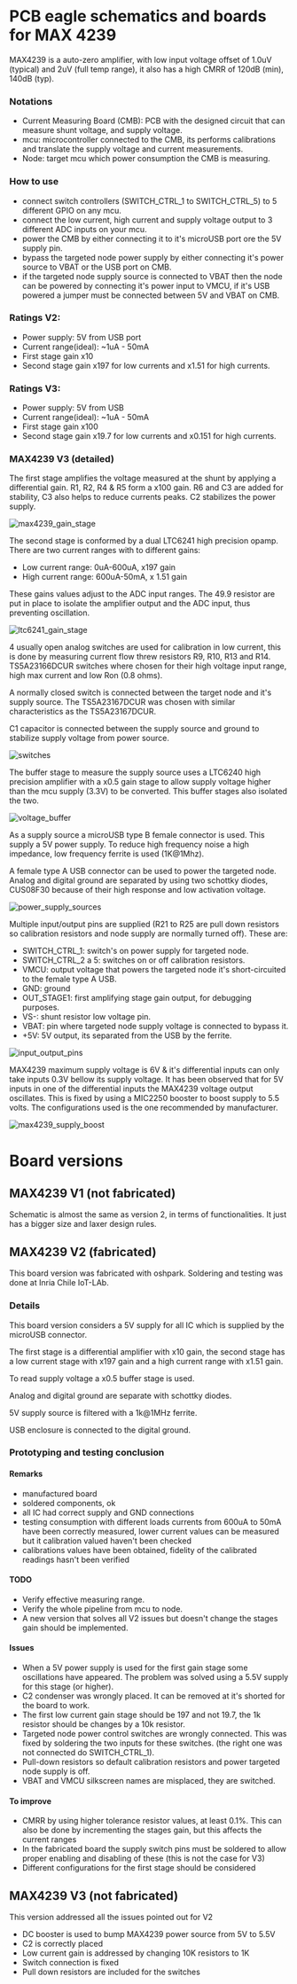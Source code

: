 # PCB eagle schematics and boards for MAX 4239

MAX4239 is a auto-zero amplifier, with low input voltage offset of 1.0uV (typical) and 2uV (full temp range), it also has a high CMRR of 120dB (min), 140dB (typ).

### Notations
* Current Measuring Board (CMB): PCB with the designed circuit that can measure shunt voltage, and supply voltage.
* mcu: microcontroller connected to the CMB, its performs calibrations and translate the supply voltage and current measurements.
* Node: target mcu which power consumption the CMB is measuring.

### How to use

* connect switch controllers (SWITCH_CTRL_1 to SWITCH_CTRL_5) to 5 different GPIO on any mcu.
* connect the low current, high current and supply voltage output to 3 different ADC inputs on your mcu.
* power the CMB by either connecting it to it's microUSB port ore the 5V supply pin.
* bypass the targeted node power supply by either connecting it's power source to VBAT or the USB port on CMB.
* if the targeted node supply source is connected to VBAT then the node can be powered by connecting it's power input to VMCU, if it's USB powered a jumper must be connected between 5V and VBAT on CMB.

### Ratings V2:
- Power supply: 5V from USB port
- Current range(ideal): ~1uA - 50mA
- First stage gain x10
- Second stage gain x197 for low currents and x1.51 for high currents.

### Ratings V3:
- Power supply: 5V from USB
- Current range(ideal): ~1uA - 50mA
- First stage gain x100
- Second stage gain x19.7 for low currents and x0.151 for high currents.


### MAX4239 V3 (detailed)

The first stage amplifies the voltage measured at the shunt by applying a differential gain. R1, R2, R4 & R5 form a x100 gain. R6 and C3 are added for stability, C3 also helps to reduce currents peaks. C2 stabilizes the power supply.

![max4239_gain_stage](images/IM2.png)

The second stage is conformed by a dual LTC6241 high precision opamp. There are two current ranges with to different gains:

- Low current range: 0uA-600uA, x197 gain
- High current range: 600uA-50mA, x 1.51 gain

These gains values adjust to the ADC input ranges. The 49.9 resistor are put in place to isolate the amplifier output and the ADC input, thus preventing oscillation.

![ltc6241_gain_stage](images/IM5.png)

4 usually open analog switches are used for calibration in low current, this is done by measuring current flow threw resistors R9, R10, R13 and R14. TS5A23166DCUR switches where chosen for their high voltage input range, high max current and low Ron (0.8 ohms).

A normally closed switch is connected between the target node and it's supply source. The TS5A23167DCUR was chosen with similar characteristics as the TS5A23167DCUR.

C1 capacitor is connected between the supply source and ground to stabilize supply voltage from power source.

![switches](images/IM1.png)

The buffer stage to measure the supply source uses a LTC6240 high precision amplifier with a x0.5 gain stage to allow supply voltage higher than the mcu supply (3.3V) to be converted. This buffer stages also isolated the two.

![voltage_buffer](images/IM3.png)

As a supply source a microUSB type B female connector is used. This supply a 5V power supply. To reduce high frequency noise a high impedance, low frequency ferrite is used (1K@1Mhz).

A female type A USB connector can be used to power the targeted node. Analog and digital ground are separated by using two schottky diodes, CUS08F30 because of their high response and low activation voltage.

![power_supply_sources](images/IM6.png)

Multiple input/output pins are supplied (R21 to R25 are pull down resistors so calibration resistors and node supply are normally turned off). These are:

- SWITCH_CTRL_1: switch's on power supply for targeted node.
- SWITCH_CTRL_2 a 5: switches on or off calibration resistors.
- VMCU: output voltage that powers the targeted node it's short-circuited to the female type A USB.
- GND: ground
- OUT_STAGE1: first amplifying stage gain output, for debugging purposes.
- VS-: shunt resistor low voltage pin.
- VBAT: pin where targeted node supply voltage is connected to bypass it.
- +5V: 5V output, its separated from the USB by the ferrite.

![input_output_pins](images/IM7.png)

MAX4239 maximum supply voltage is 6V & it's differential inputs can only take inputs 0.3V bellow its supply voltage. It has been observed that for 5V inputs in one of the differential inputs the MAX4239 voltage output oscillates. This is fixed by using a MIC2250 booster to boost supply to 5.5 volts. The configurations used is the one recommended by manufacturer.

![max4239_supply_boost](images/IM3.png)

# Board versions

## MAX4239 V1 (not fabricated)

Schematic is almost the same as version 2, in terms of functionalities. It just has a bigger size and laxer design rules.

## MAX4239 V2 (fabricated)

This board version was fabricated with oshpark. Soldering and testing was done at Inria Chile IoT-LAb.

### Details

This board version considers a 5V supply for all IC which is supplied by the microUSB connector.

The first stage is a differential amplifier with x10 gain, the second stage has a low current stage with x197 gain and a high current range with x1.51 gain.

To read supply voltage a x0.5 buffer stage is used.

Analog and digital ground are separate with schottky diodes.

5V supply source is filtered with a 1k@1MHz ferrite.

USB enclosure is connected to the digital ground.

### Prototyping and testing conclusion

#### Remarks
- manufactured board
- soldered components, ok
- all IC had correct supply and GND connections
- testing consumption with different loads currents from 600uA to 50mA have been correctly measured, lower current values can be measured but it calibration valued haven't been checked
- calibrations values have been obtained, fidelity of the calibrated readings hasn't been verified

#### TODO
- Verify effective measuring range.
- Verify the whole pipeline from mcu to node.
- A new version that solves all V2 issues but doesn't change the stages gain should be implemented.

#### Issues
- When a 5V power supply is used for the first gain stage some oscillations have appeared. The problem was solved using a 5.5V supply for this stage (or higher).
- C2 condenser was wrongly placed. It can be removed at it's shorted for the board to work.
- The first low current gain stage should be 197 and not 19.7, the 1k resistor should be changes by a 10k resistor.
- Targeted node power control switches are wrongly connected. This was fixed by soldering the two inputs for these switches. (the right one was not connected do SWITCH_CTRL_1).
- Pull-down resistors so default calibration resistors and power targeted node supply is off.
- VBAT and VMCU silkscreen names are misplaced, they are switched.

#### To improve
- CMRR by using higher tolerance resistor values, at least 0.1%. This can also be done by incrementing the stages gain, but this affects the current ranges
- In the fabricated board the supply switch pins must be soldered to allow proper enabling and disabling of these (this is not the case for V3)
- Different configurations for the first stage should be considered

## MAX4239 V3 (not fabricated)

This version addressed all the issues pointed out for V2
* DC booster is used to bump MAX4239 power source from 5V to 5.5V
* C2 is correctly placed
* Low current gain is addressed by changing 10K resistors to 1K
* Switch connection is fixed
* Pull down resistors are included for the switches
